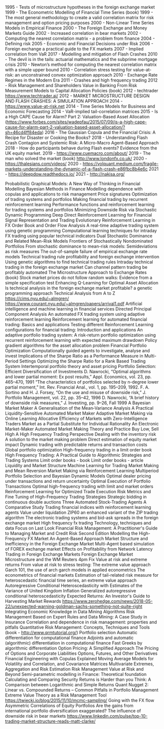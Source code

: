1995 - Tests of microstructure hypotheses in the foreign exchange market
1999 - The Econometric Modelling of Financial Time Series (book)
1999 - The most general methodology to create a valid correlation matrix for risk management and option pricing purposes
2000 - Non-Linear Time Series Models in Empirical Finance
2000 - The Foreign Exchange and Money Markets Guide
2002 - Increased correlation in bear markets
2002 - Computing the nearest correlation matrix - a problem from finance
2004 - Defining risk
2005 - Economic and Financial Decisions under Risk
2006 - Foreign exchange a practical guide to the FX markets
2007 - Implied correlation from VaR
2017 - Modelling and mitigation of Flash Crashes
2010 - The devil is in the tails: actuarial mathematics and the subprime mortgage crisis
2010 - Newton’s method for computing the nearest correlation matrix with a simple upper bound
2010 - Correlation stress testing for value-at-risk: an unconstrained convex optimization approach
2010 - Exchange Rate Regimes in the Modern Era
2011 - Crashes and high frequency trading
2012 - Risk Management and Shareholders Value in Banking From Risk Measurement Models to Capital Allocation Policies (book)
2012 - techtrader https://www.techtrader.ai/
2012 - MARKET MICROSTRUCTURE DESIGN AND FLASH CRASHES: A SIMULATION APPROACH
2014 - https://www.value-at-risk.net
2014 - Time Series Models for Business and Economic Forecasting
2014 - VaR-implied tail-correlation matrices
2015 - Is a High CAPE Cause for Alarm? Part 2: Valuation-Based Asset Allocation (https://www.forbes.com/sites/wadepfau/2015/07/09/is-a-high-cape-cause-for-alarm-part-2-valuation-based-asset-allocation/?sh=46cd4ff84eda)
2016 - The Gaussian Copula and the Financial Crisis: A Recipe for Disaster or Cooking the Books?
2018 - Understanding Flash Crash Contagion and Systemic Risk: A Micro-Macro Agent-Based Approach
2018 - How do participants behave during Flash events? Evidence from the UK equity market.
2019 - https://www.cuemacro.com/about/
2019 - The man who solved the market (book)
http://www.londonfx.co.uk/
2020 - https://thalesians.com/videos/
2020 - https://volquant.medium.com/fragile-markets-understanding-the-dynamic-of-a-flash-crash-e86fbc8b4e6c
2021 - https://deepdow.readthedocs.io/
2021 - http://nakisa.org/

Probabilistic Graphical Models: A New Way of Thinking in Financial Modelling 
Bayesian Methods in Finance
Modelling dependence with copulas and applications to risk management
Price signatures
Optimization of trading systems and portfolios
Making financial trading by recurrent reinforcement learning
Performance functions and reinforcement learning for trading systems and portfolios
Minimizing Downside Risk via Stochastic Dynamic Programming
Deep Direct Reinforcement Learning for Financial Signal Representation and Trading
Evolutionary Reinforcement Learning in FX Order Book and Order Flow Analysis
A real-time adaptive trading system using genetic programming
Computational learning techniques for intraday FX trading using popular technical indicators
Dual Stochastic Dominance and Related Mean-Risk Models
Frontiers of Stochastically Nondominated Portfolios
From stochastic dominance to mean-risk models: Semideviations as risk measures
The out-of-sample failure of empirical exchange rate models
Technical trading rule profitability and foreign exchange intervention
Using genetic algorithms to find technical trading rules
Intraday technical trading in the foreign exchange market
Can channel pattern trading be profitably automated
The Microstructure Approach to Exchange Rates (book)
Stock market prices do not follow random walks: Evidence from a simple specification test
Enhancing Q-Learning for Optimal Asset Allocation
Is technical analysis in the foreign exchange market profitable? a genetic programming approach
Technical Analysis from A to Z
https://cims.nyu.edu/~almgren/
https://www.courant.nyu.edu/~almgren/papers/arrival1.pdf
Artificial intelligence and machine learning in financial services
Directed Principal Component Analysis
An automated FX trading system using adaptive reinforcement learning
Reinforcement learning for automated financial trading: Basics and applications
Testing different Reinforcement Learning configurations for financial trading: Introduction and applications
An adaptive portfolio trading system: A risk-return portfolio optimization using recurrent reinforcement learning with expected maximum drawdown
Policy gradient algorithms for the asset allocation problem
Financial Portfolio Optimization Computationally guided agents to investigate, analyse and invest
Implications of the Sharpe Ratio as a Performance Measure in Multi-Period Settings
Optimizing the Sharpe Ratio for a Rank Based Trading System
Intertemporal portfolio theory and asset pricing
Portfolio Selection: Efficient Diversification of Investments
D. Nawrocki, “Optimal algorithms and lower partial moment: Ex post results,” Appl. Economics, vol. 23, pp. 465–470, 1991
“The characteristics of portfolios selected by n-degree lower partial moment,” Int. Rev. Financial Anal., vol. 1, pp. 195–209, 1992.
F. A. Sortino and H. J. Forsey, “On the use and misuse of downside risk,” J. Portfolio Management, vol. 22, pp. 35–42, 1996
D. Nawrocki, “A brief history of downside risk measures,” J. Investing, pp. 9–26, Fall 1999
A Bayesian Market Maker
A Generalisation of the Mean‐Variance Analysis
A Practical Liquidity-Sensitive Automated Market Maker
Adaptive Market Making via Online Learning
Allocative Efficiency of Markets with Zero-Intelligence Traders Market as a Partial Substitute for Individual Rationality
An Electronic Market-Maker
Automated Market Making Theory and Practice
Buy Low, Sell High A High Frequency Trading Perspective
Dealing with the inventory risk A solution to the market making problem
Direct estimation of equity market impact
Dynamic trading with predictable returns and transaction costs
Global portfolio optimization
High-frequency trading in a limit order book
High Frequency Trading: A Practical Guide to Algorithmic Strategies and Trading Systems
Limit order books - book
Limit order books - article
Liquidity and Market Structure
Machine Learning for Trading
Market Making and Mean Reversion
Market Making via Reinforcement Learning
Multiperiod Portfolio Selection and Bayesian Dynamic Models
Optimal dealer pricing under transactions and return uncertainty
Optimal Execution of Portfolio Transactions
Optimal high-frequency trading with limit and market orders
Reinforcement Learning for Optimized Trade Execution
Risk Metrics and Fine Tuning of High-Frequency Trading Strategies
Strategic bidding in continuous double auctions
Three Automated Stock-Trading Agents A Comparative Study
Trading financial indices with reinforcement learning agents
Value under liquidation
ZIP60 an enhanced variant of the ZIP trading algorithm
The electronic trading systems and bid-ask spreads in the foreign exchange market
High frequency fx trading Technology, techniques and data
Focus on Last Look
Financial Risk Management: A Practitioner's Guide to Managing Market and Credit Risk Second Edition
Modelling the High-Frequency FX Market An Agent-Based Approach
Market Structure and Inefficiency in the Foreign Exchange Market
Multi-Agent based simulation of FOREX exchange market
Effects on Profitability from Network Latency
Trading in Foreign Exchange Markets
Foreign Exchange Market Microstructure and the WM Reuters 4pm Fix
Value at risk and extreme returns
From value at risk to stress testing: The extreme value approach
Garch 101, the use of arch garch models in applied econometrics
The econometrics of financial markets
Estimation of tail-related risk measure for heteroscedastic financial time series, an extreme value approach
Autoregressive Conditional Heteroscedasticity with Estimates of the Variance of United Kingdom Inflation
Generalized autoregressive conditional heteroscedasticity
Expected Returns: An Investor's Guide to Harvesting Market Rewards
https://www.zerohedge.com/news/2018-05-22/unexpected-warning-goldman-sachs-something-not-quite-right
Integrating Economic Knowledge in Data Mining Algorithms
Risk Management Based on Expert Rules and Data Mining: A Case Study in Insurance
Correlation and dependence in risk management: properties and pitfalls
Quantitative Risk Management: Concepts, Techniques and Tools (book - http://www.qrmtutorial.org/)
Portfolio selection
Automatic differentiation for computational finance
Adjoints and automatic (algorithmic) differentiation in computational finance
Fast Greeks by algorithmic differentiation
Option Pricing: A Simplified Approach
The Pricing of Options and Corporate Liabilities
Options, Futures, and Other Derivatives
Financial Engineering with Copulas Explained
Moving Average Models for Volatility and Correlation, and Covariance Matrices
Multivariate Extremes, Aggregation and Risk Estimation
Risk Management Value at Risk and Beyond
Semi-parametric modelling in Finance: Theoretical foundation
Calculating and Comparing Security Returns is Harder than you Think: A Comparison between Logarithmic and Simple Returns
Quant Nugget 2: Linear vs. Compounded Returns – Common Pitfalls in Portfolio Management
Extreme Value Theory as a Risk Management Tool
https://twiecki.io/blog/2015/11/10/mcmc-sampling/
Going with the FX flow
Asymmetric Correlations of Equity Portfolios
Are the gains from international portfolio diversification exaggerated? The influence of downside risk in bear markets
https://www.linkedin.com/pulse/top-10-trading-market-structure-reads-matt-clarke/